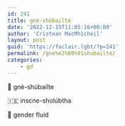 ```yaml
---
id: 241
title: gnè-shùbailte
date: '2022-12-15T11:05:16+00:00'
author: 'Crìstean MacMhìcheil'
layout: post
guid: 'https://faclair.lgbt/?p=241'
permalink: /gne%e2%80%91shubailte/
categories:
    - gd
---
```


&#x1f3f4;&#xe0067;&#xe0062;&#xe0073;&#xe0063;&#xe0074;&#xe007f; gnè-shùbailte

&#x1f1ee;&#x1f1ea; inscne-sholúbtha

&#x1f3f4;&#xe0067;&#xe0062;&#xe0065;&#xe006e;&#xe0067;&#xe007f; gender fluid
